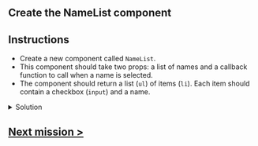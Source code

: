 ## Create the NameList component

## Instructions

- Create a new component called `NameList`.
- This component should take two props: a list of names and a callback function to call when a name is selected.
- The component should return a list (`ul`) of items (`li`). Each item should contain a checkbox (`input`) and a name.

<details>
<summary>Solution</summary>

```jsx
type NameListProps = {
  names: string[],
  onNameSelected: (name: string) => void,
};

const NameList: FC<NameListProps> = ({ names, onNameSelected }) => {
  return (
    <ul>
      {names.map((name) => (
        <li key={name}>
          <input type="checkbox" onChange={() => onNameSelected(name)} />
          {name}
        </li>
      ))}
    </ul>
  );
};
```

</details>

## [Next mission >](./02%20-%20adding%20state%20to%20App%20component.md)
